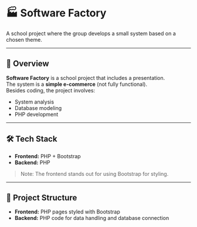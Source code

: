 # 🏭 Software Factory

A school project where the group develops a small system based on a chosen theme.

---

## 📖 Overview

**Software Factory** is a school project that includes a presentation.  
The system is a **simple e-commerce** (not fully functional).  
Besides coding, the project involves:  

- System analysis  
- Database modeling  
- PHP development  

---

## 🛠️ Tech Stack

- **Frontend:** PHP + Bootstrap  
- **Backend:** PHP  

> Note: The frontend stands out for using Bootstrap for styling.  

---

## 📂 Project Structure

- **Frontend:** PHP pages styled with Bootstrap  
- **Backend:** PHP code for data handling and database connection  
